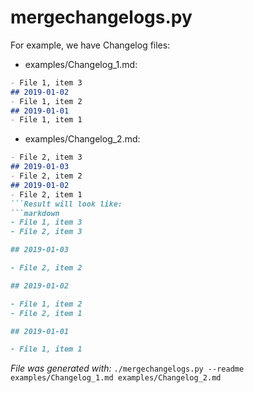 # mergechangelogs.py
For example, we have Changelog files:
* examples/Changelog_1.md:
```markdown
- File 1, item 3
## 2019-01-02
- File 1, item 2
## 2019-01-01
- File 1, item 1
```
* examples/Changelog_2.md:
```markdown
- File 2, item 3
## 2019-01-03
- File 2, item 2
## 2019-01-02
- File 2, item 1
```Result will look like:
```markdown
- File 1, item 3
- File 2, item 3

## 2019-01-03

- File 2, item 2

## 2019-01-02

- File 1, item 2
- File 2, item 1

## 2019-01-01

- File 1, item 1
```
_File was generated with:_
```./mergechangelogs.py --readme examples/Changelog_1.md examples/Changelog_2.md```